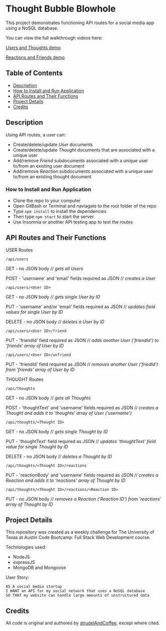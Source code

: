 # Thought Bubble Blowhole

This project demonstrates functioning API routes for a social media app using a NoSQL database.

You can view the full walkthrough videos here: 

[Users and Thoughts demo](https://drive.google.com/file/d/1p1eTLF60LpsoZAaKBMA7V9R0m_sTqfys/view?usp=sharing)

[Reactions and Friends demo](https://drive.google.com/file/d/1e4eiQHBn6J27US4OcOjavS9jeIpzyqV4/view?usp=sharing)

## Table of Contents

- [Description](#description)
- [How to Install and Run Application](#how-to-install-and-run-application)
- [API Routes and Their Functions](#api-routes-and-their-functions)
- [Project Details](#project-details)
- [Credits](#credits)

## Description

Using API routes, a user can:
- Create/delete/update _User_ documents
- Create/delete/update _Thought_ documents that are associated with a unique user
- Add/remove _Friend_ subdocuments associated with a unique user to/from an existing user document
- Add/remove _Reaction_ subdocuments associated with a unique user to/from an existing thought document

### How to Install and Run Application

- Clone the repo to your computer
- Open GitBash or Terminal and naviagate to the root folder of the repo
- Type `npm install` to install the dependencies
- Then type `npm start` to start the server
- Use Insomnia or another API testing app to test the routes

## API Routes and Their Functions

USER Routes

`/api/users`

GET - no JSON body // _gets all Users_

POST - 'username' and 'email' fields required as JSON // _creates a User_

`/api/users/<User ID>`

GET - no JSON body // _gets single User by ID_

PUT - 'username' and/or 'email' fields required as JSON // _updates field values for single User by ID_

DELETE - no JSON body // _deletes a User by ID_

`/api/users/<User ID>/friend`

PUT - 'friendId' field required as JSON // _adds another User ('friendId') to 'friends' array of User by ID_

`/api/users/<User ID>/unfriend`

PUT - 'friendId' field required as JSON // _removes another User ('friedId') from 'friends' array of User by ID_


THOUGHT Routes

`/api/thoughts`

GET - no JSON body // _gets all Thoughts_

POST - 'thoughtText' and 'username' fields required as JSON // _creates a Thought and adds it to 'thoughts' array of User ('username')_

`/api/thoughts/<Thought ID>`

GET - no JSON body // _gets single Thought by ID_

PUT - 'thoughtText' field required as JSON // _updates 'thoughtText' field value for single Thought by ID_

DELETE - no JSON body // _deletes a Thought by ID_

`/api/thoughts/<Thought ID>/reactions`

PUT - 'reactionBody' and 'username' fields required as JSON // _creates a Reaction and adds it to 'reactions' array of Thought by ID_

`/api/thoughts/<Thought ID>/reactions/<Reaction ID>`

PUT - no JSON body // _removes a Reaction ('Reaction ID') from 'reactions' array of Thought by ID_


## Project Details

This repository was created as a weekly challenge for The University of Texas at Austin Code Bootcamp: Full Stack Web Development course.

Technologies used:
- NodeJS
- expressJS
- MongoDB and Mongoose


User Story:
```
AS A social media startup
I WANT an API for my social network that uses a NoSQL database
SO THAT my website can handle large amounts of unstructured data
```

## Credits

All code is original and authored by [strudelAndCoffee](https://github.com/strudelAndCoffee), except where cited.